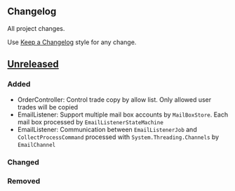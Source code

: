 ## Changelog

All project changes.

Use [Keep a Changelog](https://keepachangelog.com/ru/1.0.0/) style for any change.

## [Unreleased]()

### Added

+ OrderController: Control trade copy by allow list. Only allowed user trades will be copied
+ EmailListener: Support multiple mail box accounts by `MailBoxStore`. Each mail box processed by `EmailListenerStateMachine`
+ EmailListener: Communication between `EmailListenerJob` and `CollectProcessCommand` processed with `System.Threading.Channels` by `EmailChannel` 

### Changed

### Removed

